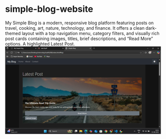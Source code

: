 # simple-blog-website
My Simple Blog is a modern, responsive blog platform featuring posts on travel, cooking, art, nature, technology, and finance. It offers a clean dark-themed layout with a top navigation menu, category filters, and visually rich post cards containing images, titles, brief descriptions, and “Read More” options. A highlighted Latest Post.
![image alt](https://raw.githubusercontent.com/Srividhyadiya/simple-blog-website/c60a5ffbf555d49dc35e4bbac525e133caad60f5/Screenshot%20(454).png)
